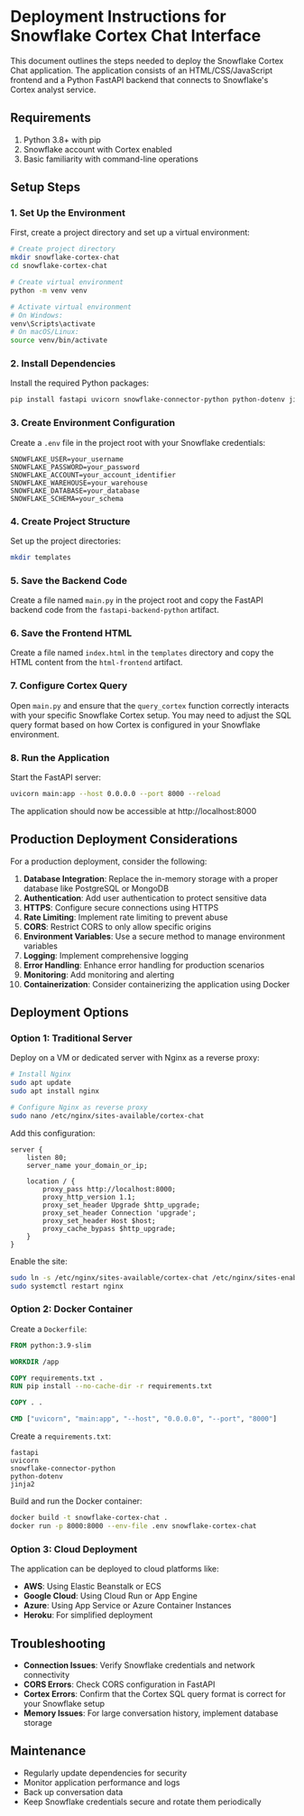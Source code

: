 # Deployment Instructions for Snowflake Cortex Chat Interface

This document outlines the steps needed to deploy the Snowflake Cortex Chat application. The application consists of an HTML/CSS/JavaScript frontend and a Python FastAPI backend that connects to Snowflake's Cortex analyst service.

## Requirements

1. Python 3.8+ with pip
2. Snowflake account with Cortex enabled
3. Basic familiarity with command-line operations

## Setup Steps

### 1. Set Up the Environment

First, create a project directory and set up a virtual environment:

```bash
# Create project directory
mkdir snowflake-cortex-chat
cd snowflake-cortex-chat

# Create virtual environment
python -m venv venv

# Activate virtual environment
# On Windows:
venv\Scripts\activate
# On macOS/Linux:
source venv/bin/activate
```

### 2. Install Dependencies

Install the required Python packages:

```bash
pip install fastapi uvicorn snowflake-connector-python python-dotenv jinja2
```

### 3. Create Environment Configuration

Create a `.env` file in the project root with your Snowflake credentials:

```
SNOWFLAKE_USER=your_username
SNOWFLAKE_PASSWORD=your_password
SNOWFLAKE_ACCOUNT=your_account_identifier
SNOWFLAKE_WAREHOUSE=your_warehouse
SNOWFLAKE_DATABASE=your_database
SNOWFLAKE_SCHEMA=your_schema
```

### 4. Create Project Structure

Set up the project directories:

```bash
mkdir templates
```

### 5. Save the Backend Code

Create a file named `main.py` in the project root and copy the FastAPI backend code from the `fastapi-backend-python` artifact.

### 6. Save the Frontend HTML

Create a file named `index.html` in the `templates` directory and copy the HTML content from the `html-frontend` artifact.

### 7. Configure Cortex Query

Open `main.py` and ensure that the `query_cortex` function correctly interacts with your specific Snowflake Cortex setup. You may need to adjust the SQL query format based on how Cortex is configured in your Snowflake environment.

### 8. Run the Application

Start the FastAPI server:

```bash
uvicorn main:app --host 0.0.0.0 --port 8000 --reload
```

The application should now be accessible at http://localhost:8000

## Production Deployment Considerations

For a production deployment, consider the following:

1. **Database Integration**: Replace the in-memory storage with a proper database like PostgreSQL or MongoDB
2. **Authentication**: Add user authentication to protect sensitive data
3. **HTTPS**: Configure secure connections using HTTPS
4. **Rate Limiting**: Implement rate limiting to prevent abuse
5. **CORS**: Restrict CORS to only allow specific origins
6. **Environment Variables**: Use a secure method to manage environment variables
7. **Logging**: Implement comprehensive logging
8. **Error Handling**: Enhance error handling for production scenarios
9. **Monitoring**: Add monitoring and alerting
10. **Containerization**: Consider containerizing the application using Docker

## Deployment Options

### Option 1: Traditional Server

Deploy on a VM or dedicated server with Nginx as a reverse proxy:

```bash
# Install Nginx
sudo apt update
sudo apt install nginx

# Configure Nginx as reverse proxy
sudo nano /etc/nginx/sites-available/cortex-chat
```

Add this configuration:

```
server {
    listen 80;
    server_name your_domain_or_ip;

    location / {
        proxy_pass http://localhost:8000;
        proxy_http_version 1.1;
        proxy_set_header Upgrade $http_upgrade;
        proxy_set_header Connection 'upgrade';
        proxy_set_header Host $host;
        proxy_cache_bypass $http_upgrade;
    }
}
```

Enable the site:

```bash
sudo ln -s /etc/nginx/sites-available/cortex-chat /etc/nginx/sites-enabled/
sudo systemctl restart nginx
```

### Option 2: Docker Container

Create a `Dockerfile`:

```Dockerfile
FROM python:3.9-slim

WORKDIR /app

COPY requirements.txt .
RUN pip install --no-cache-dir -r requirements.txt

COPY . .

CMD ["uvicorn", "main:app", "--host", "0.0.0.0", "--port", "8000"]
```

Create a `requirements.txt`:

```
fastapi
uvicorn
snowflake-connector-python
python-dotenv
jinja2
```

Build and run the Docker container:

```bash
docker build -t snowflake-cortex-chat .
docker run -p 8000:8000 --env-file .env snowflake-cortex-chat
```

### Option 3: Cloud Deployment

The application can be deployed to cloud platforms like:

- **AWS**: Using Elastic Beanstalk or ECS
- **Google Cloud**: Using Cloud Run or App Engine
- **Azure**: Using App Service or Azure Container Instances
- **Heroku**: For simplified deployment

## Troubleshooting

- **Connection Issues**: Verify Snowflake credentials and network connectivity
- **CORS Errors**: Check CORS configuration in FastAPI
- **Cortex Errors**: Confirm that the Cortex SQL query format is correct for your Snowflake setup
- **Memory Issues**: For large conversation history, implement database storage

## Maintenance

- Regularly update dependencies for security
- Monitor application performance and logs
- Back up conversation data
- Keep Snowflake credentials secure and rotate them periodically